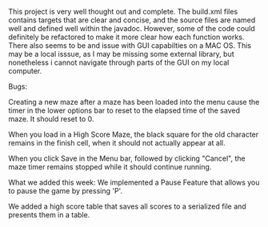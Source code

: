This project is very well thought out and complete. The build.xml files contains targets that are clear and concise, and the source files are named well and defined well within the javadoc. However, some of the code could definitely be refactored to make it more clear how each function works. There also seems to be and issue with GUI capabilties on a MAC OS. This may be a local isssue, as I may be missing some external library, but nonetheless i cannot navigate through parts of the GUI on my local computer.

Bugs:

Creating a new maze after a maze has been loaded into the menu cause the timer in the lower options bar to reset to the elapsed time of the saved maze. It should reset to 0. 

When you load in a High Score Maze, the black square for the old character remains in the finish cell, when it should not actually appear at all. 

When you click Save in the Menu bar, followed by clicking "Cancel", the maze timer remains stopped while it should continue running.




What we added this week:
We implemented a Pause Feature that allows you to pause the game by pressing 'P'.

We added a high score table that saves all scores to a serialized file and presents them in a table.

